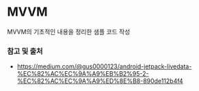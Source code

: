 # MVVM
MVVM의 기초적인 내용을 정리한 샘플 코드 작성

### 참고 및 출처
- https://medium.com/@gus0000123/android-jetpack-livedata-%EC%82%AC%EC%9A%A9%EB%B2%95-2-%EC%82%AC%EC%9A%A9%ED%8E%B8-890de112b4f4